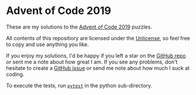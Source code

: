 # Advent of Code 2019

These are my solutions to the [Advent of Code 2019](https://adventofcode.com/2019/) puzzles.

All contents of this repositiory are licensed under the [Unlicense](https://unlicense.org/), so feel free to copy and use anything you like.

If you enjoy my solutions, I'd be happy if you left a star on the [GitHub repo](https://github.com/Raumzeitkeks/aoc2019/) or sent me a note about how great I am.
If you see any problems, don't hesitate to create a [GitHub issue](https://github.com/Raumzeitkeks/aoc2019/issues) or send me note about how much I suck at coding.

To execute the tests, run [`pytest`](https://pytest.org/) in the python sub-directory.
